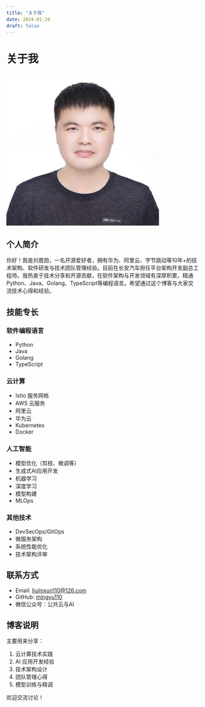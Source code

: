 ```yaml
---
title: "关于我"
date: 2024-01-20
draft: false
---
```


# 关于我

![个人照片](/images/profile.jpg)

## 个人简介

你好！我是刘晋勋，一名开源爱好者，拥有华为、阿里云、字节跳动等10年+的技术架构、软件研发与技术团队管理经验。目前在长安汽车担任平台架构开发副总工程师。我热衷于技术分享和开源贡献，在软件架构与开发领域有深厚积累，精通Python、Java、Golang、TypeScript等编程语言。希望通过这个博客与大家交流技术心得和经验。

## 技能专长

### 软件编程语言
- Python
- Java
- Golang
- TypeScript

### 云计算
- Istio 服务网格
- AWS 云服务
- 阿里云
- 华为云
- Kubernetes
- Docker

### 人工智能
- 模型优化（剪枝、微调等）
- 生成式AI应用开发
- 机器学习
- 深度学习
- 模型构建
- MLOps

### 其他技术
- DevSecOps/GitOps
- 微服务架构
- 系统性能优化
- 技术架构评审

## 联系方式

- Email: liujinxun110@126.com
- GitHub: [mingyu110](https://github.com/mingyu110)
- 微信公众号：公共云与AI

## 博客说明

主要用来分享：

1. 云计算技术实践
2. AI 应用开发经验
3. 技术架构设计
4. 团队管理心得
5. 模型训练与精调

欢迎交流讨论！ 

